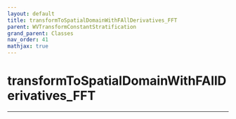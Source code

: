 ```yaml
---
layout: default
title: transformToSpatialDomainWithFAllDerivatives_FFT
parent: WVTransformConstantStratification
grand_parent: Classes
nav_order: 41
mathjax: true
---
```


#  transformToSpatialDomainWithFAllDerivatives_FFT




---

